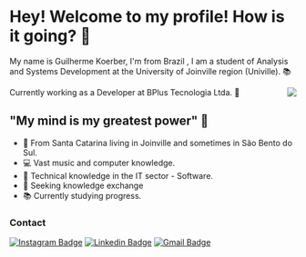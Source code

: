 # Hey! Welcome to my profile! How is it going? 👋

My name is Guilherme Koerber, I'm from Brazil , I am a student of Analysis and Systems Development at the University of Joinville region (Univille). 📚

<img align="right" src="https://github.com/Mikaelsbernes/Mikaelsbernes/raw/main/computer-illustration.png" widht="150"/>

Currently working as a Developer at BPlus Tecnologia Ltda. 🌃



## "My mind is my greatest power" 🧠

- 📍 From Santa Catarina living in Joinville and sometimes in São Bento do Sul.
- 💻 Vast music and computer knowledge.
- 🔧 Technical knowledge in the IT sector - Software.
- 🔎 Seeking knowledge exchange
- 📚 Currently studying progress.


### Contact

[![Instagram Badge](https://img.shields.io/badge/-@theguilherme_gk-6633CC?style=flat-square&labelColor=6633CC&logo=instagram&logoColor=white&link=https://www.instagram.com/theguilherme_gk/)](https://www.instagram.com/theguilherme_gk/) 
[![Linkedin Badge](https://img.shields.io/badge/-Guilherme%20Koerber-6633cc?style=flat-square&logo=Linkedin&logoColor=white&link=https://www.linkedin.com/in/guilherme-koerber-658484141/)](https://www.linkedin.com/in/guilherme-koerber-658484141/) 
[![Gmail Badge](https://img.shields.io/badge/-Guilherme.koerber@hotmail.com-6633cc?style=flat-square&logo=Gmail&logoColor=white&link=mailto:guilherme.koerber@hotmail.com)](mailto:guilherme.koerber@hotmail.com)
